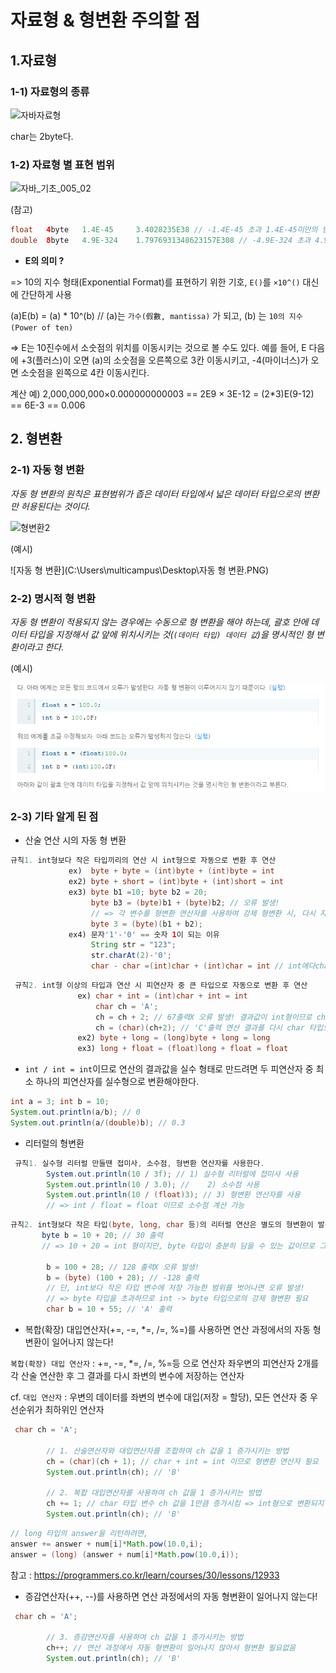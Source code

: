 # 자료형 & 형변환 주의할 점

## 	1.자료형

### 1-1) 자료형의 종류

![자바자료형](C:\Users\multicampus\Desktop\자바자료형.png)

char는 2byte다.

### 1-2) 자료형 별 표현 범위

![자바_기초_005_02](C:\Users\multicampus\Desktop\자바_기초_005_02.jpg)

(참고)

```java
float	4byte	1.4E-45		3.4028235E38 // -1.4E-45 초과 1.4E-45미만의 범위는 표현 못함
double	8byte	4.9E-324	1.7976931348623157E308 // -4.9E-324 초과 4.9E-324미만의 범위는 표현 못함
```



* **E의 의미 ?** 

=> 10의 지수 형태(Exponential Format)를 표현하기 위한 기호,  `E()`를 `×10^()` 대신에 간단하게 사용

(a)E(b) = (a) * 10^(b) // (a)는 `가수(假數, mantissa)` 가 되고, (b) 는 `10의 지수(Power of ten)`

=> E는 10진수에서 소숫점의 위치를 이동시키는 것으로 볼 수도 있다.
예를 들어, E 다음에 +3(플러스)이 오면 (a)의 소숫점을 오른쪽으로 3칸 이동시키고, -4(마이너스)가 오면 소숫점을 왼쪽으로 4칸 이동시킨다.

계산 예)
2,000,000,000×0.000000000003 == 2E9 × 3E-12 = (2*3)E(9-12) == 6E-3 == 0.006



## 2. 형변환

### 2-1) 자동 형 변환

*자동 형 변환의 원칙은 표현범위가 좁은 데이터 타입에서 넓은 데이터 타입으로의 변환만 허용된다는 것이다.*

![형변환2](C:\Users\multicampus\Desktop\형변환2.gif)



(예시)

![자동 형 변환](C:\Users\multicampus\Desktop\자동 형 변환.PNG)

### 2-2) 명시적 형 변환

*자동 형 변환이 적용되지 않는 경우에는 수동으로 형 변환을 해야 하는데, 괄호 안에 데이터 타입을 지정해서 값 앞에 위치시키는 것(`(데이터 타입) 데이터 값`)을 명시적인 형 변환이라고 한다.* 



(예시)

![명시적 형 변환](https://github.com/mihyunP/Algorithm/blob/0e2809776c8aa9862974dfcf86aa219d559ee43f/%EC%95%8C%EA%B3%A0%EB%A6%AC%EC%A6%98_%EC%9D%B4%EB%A1%A0%EC%A0%95%EB%A6%AC/images/%EB%AA%85%EC%8B%9C%EC%A0%81%20%ED%98%95%20%EB%B3%80%ED%99%98.PNG)

### 2-3)  기타 알게 된 점

- 산술 연산 시의 자동 형 변환

```java
규칙1. int형보다 작은 타입끼리의 연산 시 int형으로 자동으로 변환 후 연산 
             ex)  byte + byte = (int)byte + (int)byte = int
             ex2) byte + short = (int)byte + (int)short = int
             ex3) byte b1 =10; byte b2 = 20;
             	  byte b3 = (byte)b1 + (byte)b2; // 오류 발생!
             	  // => 각 변수를 형변환 연산자를 사용하여 강제 형변환 시, 다시 자동으로 int형으로 					변환됨	따라서, 연산 수행 결과에 형변환 연산자를 적용해야 정상적인 형변환이 수행됨
                  byte 3 = (byte)(b1 + b2);
			 ex4) 문자'1'-'0' == 숫자 1이 되는 이유 
                  String str = "123";
				  str.charAt(2)-'0'; 
                  char - char =(int)char + (int)char = int // int에다char유니코드(정수)값넣음
```

```java
 규칙2. int형 이상의 타입과 연산 시 피연산자 중 큰 타입으로 자동으로 변환 후 연산
               ex) char + int = (int)char + int = int
               	   char ch = 'A';
               	   ch = ch + 2; // 67출력X 오류 발생! 결과값이 int형이므로 char 타입에 저장 불가
               	   ch = (char)(ch+2); // 'C'출력 연산 결과를 다시 char 타입으로 변환해야함
               ex2) byte + long = (long)byte + long = long
               ex3) long + float = (float)long + float = float
```



- `int / int = int`이므로 연산의 결과값을 실수 형태로 만드려면 두 피연산자 중 최소 하나의 피연산자를 실수형으로 변환해야한다.

```java
int a = 3; int b = 10;
System.out.println(a/b); // 0
System.out.println(a/(double)b); // 0.3
```



- 리터럴의 형변환

```java
 규칙1. 실수형 리터럴 만들땐 접미사, 소수점, 형변환 연산자를 사용한다.
        System.out.println(10 / 3f); // 1) 실수형 리터럴에 접미사 사용 
		System.out.println(10 / 3.0); //	2) 소수점 사용
        System.out.println(10 / (float)3); // 3) 형변환 연산자를 사용
        // => int / float = float 이므로 소수점 계산 가능
```

```java
규칙2. int형보다 작은 타입(byte, long, char 등)의 리터럴 연산은 별도의 형변환이 발생하지 않는다.
       byte b = 10 + 20; // 30 출력
       // => 10 + 20 = int 형이지만, byte 타입이 충분히 담을 수 있는 값이므로 그대로 저장됨       

		b = 100 + 28; // 128 출력X 오류 발생!
		b = (byte) (100 + 28); // -128 출력
		// 단, int보다 작은 타입 변수에 저장 가능한 범위를 벗어나면 오류 발생!
        // => byte 타입을 초과하므로 int -> byte 타입으로의 강제 형변환 필요
		char b = 10 + 55; // 'A' 출력
```



- 복합(확장) 대입연산자(+=, -=, *=, /=, %=)를 사용하면 연산 과정에서의 자동 형변환이 일어나지 않는다!

`복합(확장) 대입 연산자`  : +=, -=, *=, /=, %=등 으로 연산자 좌우변의 피연산자 2개를 각 산술 연산한 후 그 결과를 다시 좌변의 변수에 저장하는 연산자

cf. `대입 연산자`  : 우변의 데이터를 좌변의 변수에 대입(저장 = 할당), 모든 연산자 중 우선순위가 최하위인 연산자

```java
 char ch = 'A';
        
        // 1. 산술연산자와 대입연산자를 조합하여 ch 값을 1 증가시키는 방법
        ch = (char)(ch + 1); // char + int = int 이므로 형변환 연산자 필요
        System.out.println(ch); // 'B'
        
        // 2. 복합 대입연산자를 사용하여 ch 값을 1 증가시키는 방법
        ch += 1; // char 타입 변수 ch 값을 1만큼 증가시킴 => int형으로 변환되지 않음!
        System.out.println(ch); // 'B'
```

```java
// long 타입의 answer을 리턴하려면,
answer += answer + num[i]*Math.pow(10.0,i);
answer = (long) (answer + num[i]*Math.pow(10.0,i));
```

참고 : https://programmers.co.kr/learn/courses/30/lessons/12933



- 증감연산자(++, --)를 사용하면 연산 과정에서의 자동 형변환이 일어나지 않는다!

```java
 char ch = 'A';
        
        // 3. 증감연산자를 사용하여 ch 값을 1 증가시키는 방법
        ch++; // 연산 과정에서 자동 형변환이 일어나지 않아서 형변환 필요없음
        System.out.println(ch); // 'B'
```

